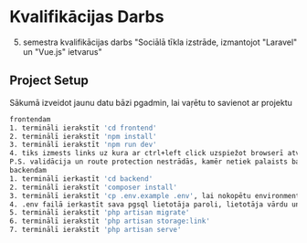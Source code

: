 # Kvalifikācijas Darbs
5. semestra kvalifikācijas darbs
"Sociālā tīkla izstrāde, izmantojot "Laravel" un "Vue.js" ietvarus"
## Project Setup
Sākumā izveidot jaunu datu bāzi pgadmin, lai vaŗētu to savienot ar projektu
```sh
frontendam
1. termināli ierakstīt 'cd frontend'
2. terminālī ierakstīt 'npm install'
3. terminālī ierakstīt 'npm run dev'
4. tiks izmests links uz kura ar ctrl+left click uzspiežot browserī atvērsies lapa
P.S. validācija un route protection nestrādās, kamēr netiek palaists backend
backendam
1. terminālī ierkastīt 'cd backend'
2. terminālī ierakstīt 'composer install'
3. terminālī ierakstīt 'cp .env.example .env', lai nokopētu environment failu
4. .env failā ierkastīt sava pgsql lietotāja paroli, lietotāja vārdu un datubāzes nosaukumu
5. terminālī ierakstīt 'php artisan migrate'
6. terminālī ierakstīt 'php artisan storage:link'
7. terminālī ierakstīt 'php artisan serve'
```


